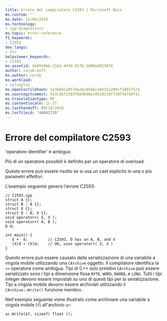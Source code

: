 ```yaml
---
title: Errore del compilatore C2593 | Microsoft Docs
ms.custom: ''
ms.date: 11/04/2016
ms.technology:
- cpp-diagnostics
ms.topic: error-reference
f1_keywords:
- C2593
dev_langs:
- C++
helpviewer_keywords:
- C2593
ms.assetid: 4a0fe9bb-2163-447d-91f6-1890ed8250f6
author: corob-msft
ms.author: corob
ms.workload:
- cplusplus
ms.openlocfilehash: 1a3b0d1a8574aa5c05bbca023a1209cf1801f57e
ms.sourcegitcommit: 913c3bf23937b64b90ac05181fdff3df947d9f1c
ms.translationtype: MT
ms.contentlocale: it-IT
ms.lasthandoff: 09/18/2018
ms.locfileid: "46042728"
---
```

# <a name="compiler-error-c2593"></a>Errore del compilatore C2593

'operatore identifier' è ambiguo

Più di un operatore possibili è definito per un operatore di overload.

Questo errore può essere risolto se si usa un cast esplicito in una o più parametri effettivi.

L'esempio seguente genera l'errore C2593:

```
// C2593.cpp
struct A {};
struct B : A {};
struct X {};
struct D : B, X {};
void operator+( X, X );
void operator+( A, B );
D d;

int main() {
   d +  d;         // C2593, D has an A, B, and X
   (X)d + (X)d;    // OK, uses operator+( X, X )
}
```

Questo errore può essere causato dalla serializzazione di una variabile a virgola mobile utilizzando una `CArchive` oggetto. Il compilatore identifica la `<<` operatore come ambigua. Tipi di C++ solo primitivi `CArchive` può essere serializzato sono i tipi a dimensione fissa `BYTE`, `WORD`, `DWORD`, e `LONG`. Tutti i tipi integer devono essere impostati su uno di questi tipi per la serializzazione. Tipi a virgola mobile devono essere archiviati utilizzando il `CArchive::Write()` funzione membro.

Nell'esempio seguente viene illustrato come archiviare una variabile a virgola mobile (`f`) all'archivio `ar`:

```
ar.Write(&f, sizeof( float ));
```